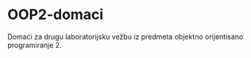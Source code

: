 # OOP2-domaci
Domaći za drugu laboratorijsku vežbu iz predmeta objektno orijentisano programiranje 2.
